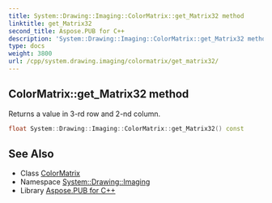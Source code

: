 ```yaml
---
title: System::Drawing::Imaging::ColorMatrix::get_Matrix32 method
linktitle: get_Matrix32
second_title: Aspose.PUB for C++
description: 'System::Drawing::Imaging::ColorMatrix::get_Matrix32 method. Returns a value in 3-rd row and 2-nd column in C++.'
type: docs
weight: 3800
url: /cpp/system.drawing.imaging/colormatrix/get_matrix32/
---
```

## ColorMatrix::get_Matrix32 method


Returns a value in 3-rd row and 2-nd column.

```cpp
float System::Drawing::Imaging::ColorMatrix::get_Matrix32() const
```

## See Also

* Class [ColorMatrix](../)
* Namespace [System::Drawing::Imaging](../../)
* Library [Aspose.PUB for C++](../../../)
